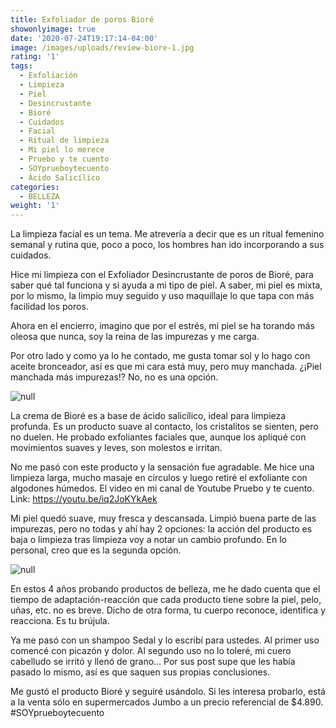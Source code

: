 ```yaml
---
title: Exfoliador de poros Bioré
showonlyimage: true
date: '2020-07-24T19:17:14-04:00'
image: /images/uploads/review-biore-1.jpg
rating: '1'
tags:
  - Exfoliación
  - Limpieza
  - Piel
  - Desincrustante
  - Bioré
  - Cuidados
  - Facial
  - Ritual de limpieza
  - Mi piel lo merece
  - Pruebo y te cuento
  - SOYprueboytecuento
  - Ácido Salicílico
categories:
  - BELLEZA
weight: '1'
---
```

La limpieza facial es un tema. Me atrevería a decir que es un ritual femenino semanal y rutina que, poco a poco, los hombres han ido incorporando a sus cuidados.

<!--more-->

Hice mi limpieza con el Exfoliador Desincrustante de poros de Bioré, para saber qué tal funciona y si ayuda a mi tipo de piel. A saber, mi piel es mixta, por lo mismo, la limpio muy seguido y uso maquillaje lo que tapa con más facilidad los poros.

Ahora en el encierro, imagino que por el estrés, mi piel se ha torando más oleosa que nunca, soy la reina de las impurezas y me carga.

Por otro lado y como ya lo he contado, me gusta tomar sol y lo hago con aceite bronceador, así es que mi cara está muy, pero muy manchada. ¿¡Piel manchada más impurezas!? No, no es una opción.

![null](/images/uploads/review-biore-2.jpg)

La crema de Bioré es a base de ácido salicílico, ideal para limpieza profunda. Es un producto suave al contacto, los cristalitos se sienten, pero no duelen. He probado exfoliantes faciales que, aunque los apliqué con movimientos suaves y leves, son molestos e irritan.

No me pasó con este producto y la sensación fue agradable. Me hice una limpieza larga, mucho masaje en círculos y luego retiré el exfoliante con algodones húmedos. El video en mi canal de Youtube Pruebo y te cuento. Link: https://youtu.be/iq2JoKYkAek

Mi piel quedó suave, muy fresca y descansada. Limpió buena parte de las impurezas, pero no todas y ahí hay 2 opciones: la acción del producto es baja o limpieza tras limpieza voy a notar un cambio profundo. En lo personal, creo que es la segunda opción. 

![null](/images/uploads/review-biore-ppal.jpg)

En estos 4 años probando productos de belleza, me he dado cuenta que el tiempo de adaptación-reacción que cada producto tiene sobre la piel, pelo, uñas, etc. no es breve. Dicho de otra forma, tu cuerpo reconoce, identifica y reacciona. Es tu brújula. 

Ya me pasó con un shampoo Sedal y lo escribí para ustedes. Al primer uso comencé con picazón y dolor. Al segundo uso no lo toleré, mi cuero cabelludo se irritó y llenó de grano… Por sus post supe que les había pasado lo mismo, así es que saquen sus propias conclusiones.

Me gustó el producto Bioré y seguiré usándolo. Si les interesa probarlo, está a la venta sólo en supermercados Jumbo a un precio referencial de $4.890. #SOYprueboytecuento

